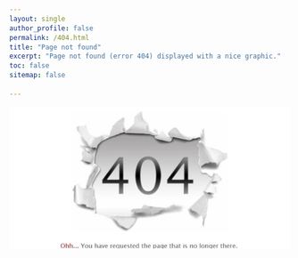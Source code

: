```yaml
---
layout: single
author_profile: false
permalink: /404.html
title: "Page not found"
excerpt: "Page not found (error 404) displayed with a nice graphic."
toc: false
sitemap: false

---
```

<img src="/assets/images/404-error-page.jpg" alt="404 error" width="100%" height="50%"> 
